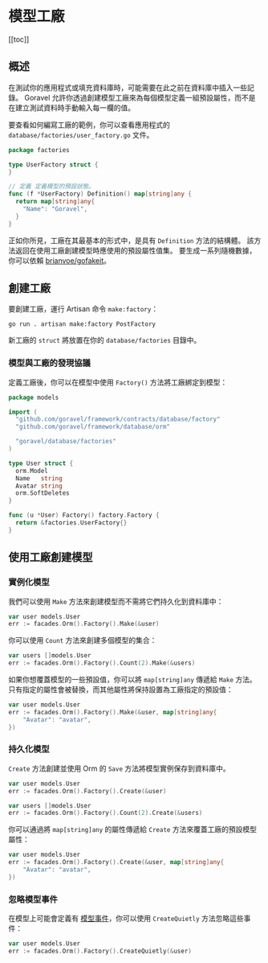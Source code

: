 # 模型工廠

[[toc]]

## 概述

在測試你的應用程式或填充資料庫時，可能需要在此之前在資料庫中插入一些記錄。 Goravel 允許你透過創建模型工廠來為每個模型定義一組預設屬性，而不是在建立測試資料時手動輸入每一欄的值。

要查看如何編寫工廠的範例，你可以查看應用程式的 `database/factories/user_factory.go` 文件。

```go
package factories

type UserFactory struct {
}

// 定義 定義模型的預設狀態。
func (f *UserFactory) Definition() map[string]any {
  return map[string]any{
    "Name": "Goravel",
  }
}
```

正如你所見，工廠在其最基本的形式中，是具有 `Definition` 方法的結構體。 該方法返回在使用工廠創建模型時應使用的預設屬性值集。 要生成一系列隨機數據，你可以依賴 [brianvoe/gofakeit](https://github.com/brianvoe/gofakeit)。

## 創建工廠

要創建工廠，運行 Artisan 命令 `make:factory`：

```
go run . artisan make:factory PostFactory
```

新工廠的 `struct` 將放置在你的 `database/factories` 目錄中。

### 模型與工廠的發現協議

定義工廠後，你可以在模型中使用 `Factory()` 方法將工廠綁定到模型：

```go
package models

import (
  "github.com/goravel/framework/contracts/database/factory"
  "github.com/goravel/framework/database/orm"

  "goravel/database/factories"
)

type User struct {
  orm.Model
  Name   string
  Avatar string
  orm.SoftDeletes
}

func (u *User) Factory() factory.Factory {
  return &factories.UserFactory{}
}
```

## 使用工廠創建模型

### 實例化模型

我們可以使用 `Make` 方法來創建模型而不需將它們持久化到資料庫中：

```go
var user models.User
err := facades.Orm().Factory().Make(&user)
```

你可以使用 `Count` 方法來創建多個模型的集合：

```go
var users []models.User
err := facades.Orm().Factory().Count(2).Make(&users)
```

如果你想覆蓋模型的一些預設值，你可以將 `map[string]any` 傳遞給 `Make` 方法。 只有指定的屬性會被替換，而其他屬性將保持設置為工廠指定的預設值：

```go
var user models.User
err := facades.Orm().Factory().Make(&user, map[string]any{
    "Avatar": "avatar",
})
```

### 持久化模型

`Create` 方法創建並使用 Orm 的 `Save` 方法將模型實例保存到資料庫中。

```go
var user models.User
err := facades.Orm().Factory().Create(&user)

var users []models.User
err := facades.Orm().Factory().Count(2).Create(&users)
```

你可以通過將 `map[string]any` 的屬性傳遞給 `Create` 方法來覆蓋工廠的預設模型屬性：

```go
var user models.User
err := facades.Orm().Factory().Create(&user, map[string]any{
    "Avatar": "avatar",
})
```

### 忽略模型事件

在模型上可能會定義有 [模型事件](../orm/getting-started.md#events)，你可以使用 `CreateQuietly` 方法忽略這些事件：

```go
var user models.User
err := facades.Orm().Factory().CreateQuietly(&user)
```
